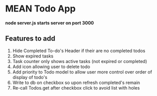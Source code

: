 # MEAN Todo App
#### node server.js starts server on port 3000
## Features to add
1) Hide Completed To-do's Header if their are no completed todos
2) Show expired tasks  
3) Task counter only shows active tasks (not expired or completed)
4) Add icon allowing user to delete todo
5) Add priority to Todo model to allow user more control over order of display of todo's
6) Write to db on checkbox so upon refresh completed's remain
7) Re-call Todos.get after checkbox click to avoid list with holes
